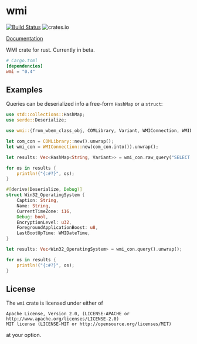 # wmi
[![Build Status](https://dev.azure.com/ohadrv/wmi-rs/_apis/build/status/ohadravid.wmi-rs?branchName=master)](https://dev.azure.com/ohadrv/wmi-rs/_build/latest?definitionId=1&branchName=master)
![crates.io](https://img.shields.io/crates/v/wmi.svg)

[Documentation](https://ohadravid.github.io/wmi-rs/docs/wmi/)

WMI crate for rust.
Currently in beta.

```toml
# Cargo.toml
[dependencies]
wmi = "0.4"
```


## Examples

Queries can be deserialized info a free-form `HashMap` or a `struct`:

```rust
use std::collections::HashMap;
use serde::Deserialize;

use wmi::{from_wbem_class_obj, COMLibrary, Variant, WMIConnection, WMIDateTime};

let com_con = COMLibrary::new().unwrap();
let wmi_con = WMIConnection::new(com_con.into()).unwrap();

let results: Vec<HashMap<String, Variant>> = wmi_con.raw_query("SELECT * FROM Win32_OperatingSystem").unwrap();

for os in results {
    println!("{:#?}", os);
}

#[derive(Deserialize, Debug)]
struct Win32_OperatingSystem {
    Caption: String,
    Name: String,
    CurrentTimeZone: i16,
    Debug: bool,
    EncryptionLevel: u32,
    ForegroundApplicationBoost: u8,
    LastBootUpTime: WMIDateTime,
}

let results: Vec<Win32_OperatingSystem> = wmi_con.query().unwrap();

for os in results {
    println!("{:#?}", os);
}
```

## License
 
The `wmi` crate is licensed under either of

    Apache License, Version 2.0, (LICENSE-APACHE or http://www.apache.org/licenses/LICENSE-2.0)
    MIT license (LICENSE-MIT or http://opensource.org/licenses/MIT)

at your option.